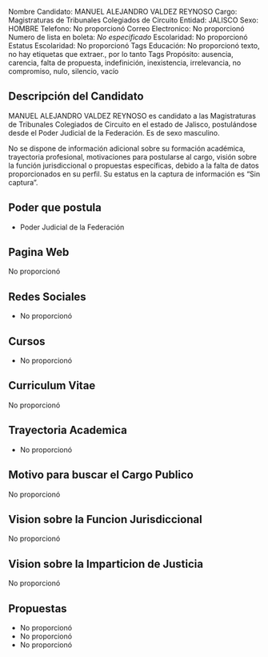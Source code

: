Nombre Candidato: MANUEL ALEJANDRO VALDEZ REYNOSO
Cargo: Magistraturas de Tribunales Colegiados de Circuito
Entidad: JALISCO
Sexo: HOMBRE
Telefono: No proporcionó
Correo Electronico: No proporcionó
Numero de lista en boleta: *No especificado*
Escolaridad: No proporcionó
Estatus Escolaridad: No proporcionó
Tags Educación: No proporcionó texto, no hay etiquetas que extraer., por lo tanto
Tags Propósito: ausencia, carencia, falta de propuesta, indefinición, inexistencia, irrelevancia, no compromiso, nulo, silencio, vacío


## Descripción del Candidato 

MANUEL ALEJANDRO VALDEZ REYNOSO es candidato a las Magistraturas de Tribunales Colegiados de Circuito en el estado de Jalisco, postulándose desde el Poder Judicial de la Federación. Es de sexo masculino.

No se dispone de información adicional sobre su formación académica, trayectoria profesional, motivaciones para postularse al cargo, visión sobre la función jurisdiccional o propuestas específicas, debido a la falta de datos proporcionados en su perfil. Su estatus en la captura de información es “Sin captura”.


## Poder que postula

- Poder Judicial de la Federación


## Pagina Web

No proporcionó


## Redes Sociales

- No proporcionó


## Cursos

- No proporcionó


## Curriculum Vitae

No proporcionó


## Trayectoria Academica

- No proporcionó


## Motivo para buscar el Cargo Publico

No proporcionó


## Vision sobre la Funcion Jurisdiccional

No proporcionó


## Vision sobre la Imparticion de Justicia

No proporcionó


## Propuestas

- No proporcionó
- No proporcionó
- No proporcionó

